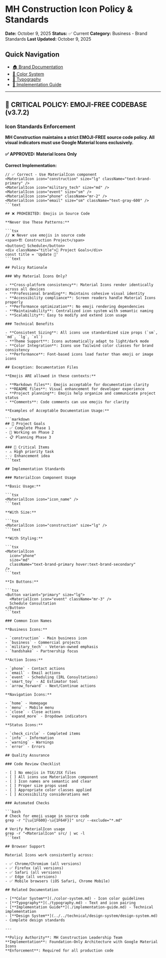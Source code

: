 # MH Construction Icon Policy & Standards

**Date:** October 9, 2025
**Status:** ✅ Current
**Category:** Business - Brand Standards
**Last Updated:** October 9, 2025

## Quick Navigation

- [🏠 Brand Documentation](./branding-index.md)
- [🎨 Color System](./color-system.md)
- [📝 Typography](./typography.md)
- [🔧 Implementation Guide](./implementation-guide.md)

---

## 🚨 CRITICAL POLICY: EMOJI-FREE CODEBASE (v3.7.2)

### **Icon Standards Enforcement**

**MH Construction maintains a strict EMOJI-FREE source code policy. All visual
indicators must use Google Material Icons exclusively.**

#### **✅ APPROVED: Material Icons Only**

**Correct Implementation:**

````tsx
// ✅ Correct - Use MaterialIcon component
<MaterialIcon icon="construction" size="lg" className="text-brand-primary" />
<MaterialIcon icon="military_tech" size="md" />
<MaterialIcon icon="event" size="sm" />
<MaterialIcon icon="phone" className="mr-2" />
<MaterialIcon icon="email" size="sm" className="text-gray-600" />
```text

## ❌ PROHIBITED: Emojis in Source Code

**Never Use These Patterns:**

```tsx
// ❌ Never use emojis in source code
<span>🏗️ Construction Project</span>
<button>📅 Schedule</button>
<div className="title">🎯 Project Goals</div>
const title = 'Update 🎯'
```text

## Policy Rationale

### Why Material Icons Only?

- **Cross-platform consistency**: Material Icons render identically across all devices
- **Professional branding**: Maintains cohesive visual identity
- **Accessibility compliance**: Screen readers handle Material Icons properly
- **Performance optimization**: No emoji rendering dependencies
- **Maintainability**: Centralized icon system with semantic naming
- **Scalability**: Easy to modify and extend icon usage

### Technical Benefits

- **Consistent Sizing**: All icons use standardized size props (`sm`, `md`, `lg`, `xl`)
- **Theme Support**: Icons automatically adapt to light/dark mode
- **Color Integration**: Icons use Tailwind color classes for brand consistency
- **Performance**: Font-based icons load faster than emoji or image icons

## Exception: Documentation Files

**Emojis ARE allowed in these contexts:**

- **Markdown files**: Emojis acceptable for documentation clarity
- **README files**: Visual enhancement for developer experience
- **Project planning**: Emojis help organize and communicate project status
- **Comments**: Code comments can use emojis for clarity

**Examples of Acceptable Documentation Usage:**

```markdown
## 🎯 Project Goals
- ✅ Complete Phase 1
- 🚧 Working on Phase 2
- 📋 Planning Phase 3

### 🚨 Critical Items
- ⚠️ High priority task
- 💡 Enhancement idea
```text

## Implementation Standards

### MaterialIcon Component Usage

**Basic Usage:**

```tsx
<MaterialIcon icon="icon_name" />
```text

**With Size:**

```tsx
<MaterialIcon icon="construction" size="lg" />
```text

**With Styling:**

```tsx
<MaterialIcon
  icon="phone"
  size="md"
  className="text-brand-primary hover:text-brand-secondary"
/>
```text

**In Buttons:**

```tsx
<Button variant="primary" size="lg">
  <MaterialIcon icon="event" className="mr-3" />
  Schedule Consultation
</Button>
```text

### Common Icon Names

**Business Icons:**

- `construction` - Main business icon
- `business` - Commercial projects
- `military_tech` - Veteran-owned emphasis
- `handshake` - Partnership focus

**Action Icons:**

- `phone` - Contact actions
- `email` - Email actions
- `event` - Scheduling (IRL Consultations)
- `smart_toy` - AI Estimator tool
- `arrow_forward` - Next/Continue actions

**Navigation Icons:**

- `home` - Homepage
- `menu` - Mobile menu
- `close` - Close actions
- `expand_more` - Dropdown indicators

**Status Icons:**

- `check_circle` - Completed items
- `info` - Information
- `warning` - Warnings
- `error` - Errors

## Quality Assurance

### Code Review Checklist

- [ ] No emojis in TSX/JSX files
- [ ] All icons use MaterialIcon component
- [ ] Icon names are semantic and clear
- [ ] Proper size props used
- [ ] Appropriate color classes applied
- [ ] Accessibility considerations met

### Automated Checks

```bash
# Check for emoji usage in source code
grep -r "[\u{1F600}-\u{1F64F}]" src/ --exclude="*.md"

# Verify MaterialIcon usage
grep -r "<MaterialIcon" src/ | wc -l
```text

## Browser Support

Material Icons work consistently across:

- ✅ Chrome/Chromium (all versions)
- ✅ Firefox (all versions)
- ✅ Safari (all versions)
- ✅ Edge (all versions)
- ✅ Mobile browsers (iOS Safari, Chrome Mobile)

## Related Documentation

- [**Color System**](./color-system.md) - Icon color guidelines
- [**Typography**](./typography.md) - Text and icon pairing
- [**Implementation Guide**](./implementation-guide.md) - Technical implementation
- [**Design System**](../../technical/design-system/design-system.md) - Complete design standards

---

**Policy Authority**: MH Construction Leadership Team
**Implementation**: Foundation-Only Architecture with Google Material Icons
**Enforcement**: Required for all production code
````
